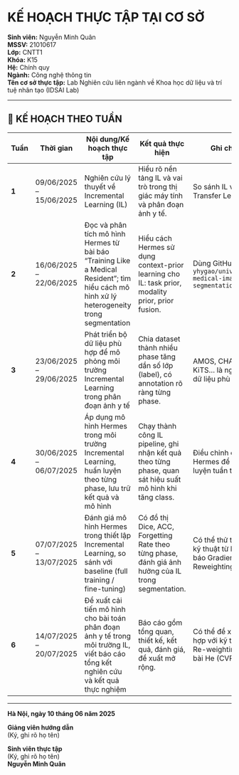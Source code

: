
# KẾ HOẠCH THỰC TẬP TẠI CƠ SỞ

**Sinh viên:** Nguyễn Minh Quân  
**MSSV:** 21010617  
**Lớp:** CNTT1  
**Khóa:** K15  
**Hệ:** Chính quy  
**Ngành:** Công nghệ thông tin  
**Tên cơ sở thực tập:** Lab Nghiên cứu liên ngành về Khoa học dữ liệu và trí tuệ nhân tạo (IDSAI Lab)

---

## 📆 KẾ HOẠCH THEO TUẦN

| Tuần | Thời gian | Nội dung/Kế hoạch thực tập | Kết quả thực hiện | Ghi chú |
|------|-----------|-----------------------------|--------------------|---------|
| **1** | 09/06/2025 – 15/06/2025 | Nghiên cứu lý thuyết về Incremental Learning (IL) | Hiểu rõ nền tảng IL và vai trò trong thị giác máy tính và phân đoạn ảnh y tế. | So sánh IL với Transfer Learning |
| **2** | 16/06/2025 – 22/06/2025 | Đọc và phân tích mô hình Hermes từ bài báo “Training Like a Medical Resident”; tìm hiểu cách mô hình xử lý heterogeneity trong segmentation | Hiểu cách Hermes sử dụng context-prior learning cho IL: task prior, modality prior, prior fusion.  | Dùng GitHub: `yhygao/universal-medical-image-segmentation` |
| **3** | 23/06/2025 – 29/06/2025 | Phát triển bộ dữ liệu phù hợp để mô phỏng môi trường Incremental Learning trong phân đoạn ảnh y tế | Chia dataset thành nhiều phase tăng dần số lớp (label), có annotation rõ ràng từng phase.  | AMOS, CHAOS, KiTS… là nguồn dữ liệu phù hợp |
| **4** | 30/06/2025 – 06/07/2025 | Áp dụng mô hình Hermes trong môi trường Incremental Learning, huấn luyện theo từng phase, lưu trữ kết quả và mô hình | Chạy thành công IL pipeline, ghi nhận kết quả theo từng phase, quan sát hiệu suất mô hình khi tăng class.  | Điều chỉnh code Hermes để huấn luyện tuần tự |
| **5** | 07/07/2025 – 13/07/2025 | Đánh giá mô hình Hermes trong thiết lập Incremental Learning, so sánh với baseline (full training / fine-tuning) | Có đồ thị Dice, ACC, Forgetting Rate theo từng phase, đánh giá ảnh hưởng của IL trong segmentation.  | Có thể thử thêm kỹ thuật từ bài báo Gradient Reweighting |
| **6** | 14/07/2025 – 20/07/2025 | Đề xuất cải tiến mô hình cho bài toán phân đoạn ảnh y tế trong môi trường IL, viết báo cáo tổng kết nghiên cứu và kết quả thực nghiệm | Báo cáo gồm tổng quan, thiết kế, kết quả, đánh giá, đề xuất mở rộng.  | Có thể đề xuất kết hợp với kỹ thuật Re-weighting từ bài He (CVPR'24) |

---

**Hà Nội, ngày 10 tháng 06 năm 2025**  

**Giảng viên hướng dẫn**  
(Ký, ghi rõ họ tên)

**Sinh viên thực tập**  
(Ký, ghi rõ họ tên)  
**Nguyễn Minh Quân**
